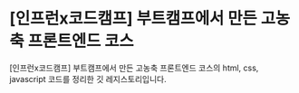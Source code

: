 # [인프런x코드캠프] 부트캠프에서 만든 고농축 프론트엔드 코스

[인프런x코드캠프] 부트캠프에서 만든 고농축 프론트엔드 코스의 html, css, javascript 코드를 정리한 깃 레지스토리입니다.

